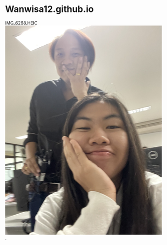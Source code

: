 # Wanwisa12.github.io
IMG_6268.HEIC
![alt text for screen readers](IMG_6268.jpg "Text to show on mouseover").
